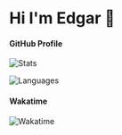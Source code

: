 # Hi I'm Edgar 👋

#### GitHub Profile
![Stats](https://github-readme-stats.vercel.app/api?username=edgarvaguencia&theme=vue-dark&show_icons=true)

![Languages](https://github-readme-stats.vercel.app/api/top-langs/?username=edgarvaguencia&layout=compact&theme=vue-dark)

#### Wakatime
![Wakatime](https://github-readme-stats.vercel.app/api/wakatime?username=EdgarKmarita&theme=vue-dark&layout=compact)

<!--
**EdgarVaguencia/EdgarVaguencia** is a ✨ _special_ ✨ repository because its `README.md` (this file) appears on your GitHub profile.

Here are some ideas to get you started:

- 🔭 I’m currently working on ...
- 🌱 I’m currently learning ...
- 👯 I’m looking to collaborate on ...
- 🤔 I’m looking for help with ...
- 💬 Ask me about ...
- 📫 How to reach me: ...
- 😄 Pronouns: ...
- ⚡ Fun fact: ...
-->
